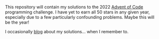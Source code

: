 This repository will contain my solutions to the 2022 [Advent of Code](https://adventofcode.com) programming challenge.
I have yet to earn all 50 stars in any given year, especially due to a few particularly confounding problems. Maybe this will be the year!

I occasionally [blog](https://oliverpdaniel.tumblr.com/) about my solutions... when I remember to.
